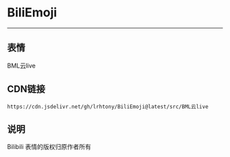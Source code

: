 
# BiliEmoji
---
## 表情
BML云live
## CDN链接
```
https://cdn.jsdelivr.net/gh/lrhtony/BiliEmoji@latest/src/BML云live
```
## 说明
Bilibili 表情的版权归原作者所有
